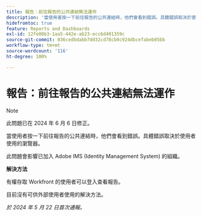 ```yaml
---
title: 報告：前往報告的公共連結無法運作
description: '當使用者按一下前往報告的公共連結時，他們會看到錯誤。具體錯誤取決於使用者使用的瀏覽器。 '
hidefromtoc: true
feature: Reports and Dashboards
exl-id: 12fe08b3-1aa5-442e-ab23-ecc6d491359c
source-git-commit: 036cedbdabb7dd32cd78cb0c924dbcefabeb05bb
workflow-type: tm+mt
source-wordcount: '116'
ht-degree: 100%

---
```


# 報告：前往報告的公共連結無法運作

>[!NOTE]
>
>此問題已在 2024 年 6 月 6 日修正。

當使用者按一下前往報告的公共連結時，他們會看到錯誤。具體錯誤取決於使用者使用的瀏覽器。

此問題會影響已加入 Adob&#x200B;&#x200B;e IMS (Identity Management System) 的組織。

**解決方法**

有權存取 Workfront 的使用者可以登入查看報告。

目前沒有可供外部使用者使用的解決方法。

_於 2024 年 5 月 22 日首次通報。_
